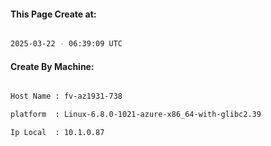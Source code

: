 
   
#### This Page Create at:

```bash

2025-03-22 - 06:39:09 UTC

```

#### Create By Machine:

```bash

Host Name : fv-az1931-738

platform  : Linux-6.8.0-1021-azure-x86_64-with-glibc2.39

Ip Local  : 10.1.0.87

```

